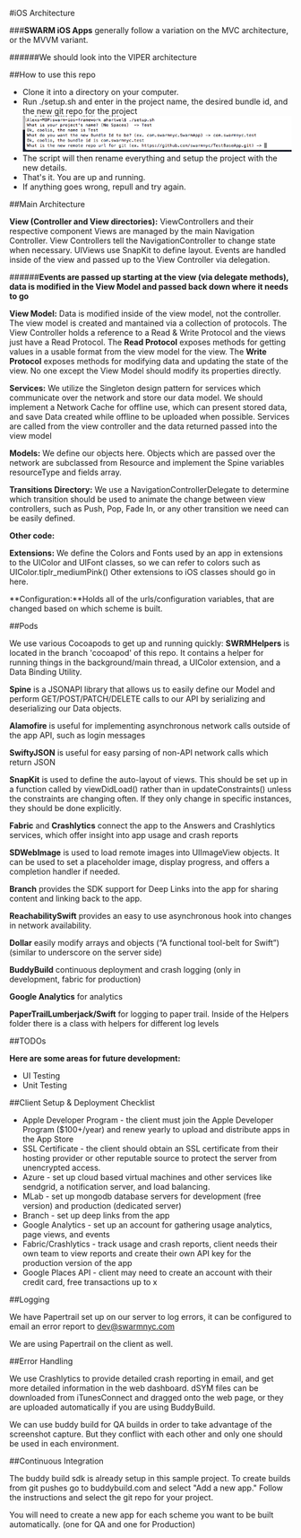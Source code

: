 #iOS Architecture 

###**SWARM iOS Apps** generally follow a variation on the MVC architecture, or the MVVM variant.

######We should look into the VIPER architecture


##How to use this repo
* Clone it into a directory on your computer.
* Run ./setup.sh and enter in the project name, the desired bundle id, and the new git repo for the project
![script img](imgs/setup.png)
* The script will then rename everything and setup the project with the new details.
* That's it. You are up and running.
* If anything goes wrong, repull and try again.

##Main Architecture

**View (Controller and View directories):** ViewControllers and their respective component Views are managed by the main Navigation Controller. View Controllers tell the NavigationController to change state when necessary.  UIViews use SnapKit to define layout. Events are handled inside of the view and passed up to the View Controller via delegation. 

######**Events are passed up starting at the view (via delegate methods), data is modified in the View Model and passed back down where it needs to go**

**View Model:** Data is modified inside of the view model, not the controller. The view model is created and mantained via a collection of protocols. The View Controller holds a reference to a Read & Write Protocol and the views just have a Read Protocol.
The **Read Protocol** exposes methods for getting values in a usable format from the view model for the view. The **Write Protocol** exposes methods for modifying data and updating the state of the view. No one except the View Model should modify its properties directly.


**Services:** We utilize the Singleton design pattern for services which communicate over the network and store our data model.  We should implement a Network Cache for offline use, which can present stored data, and save Data created while offline to be uploaded when possible. Services are called from the view controller and the data returned passed into the view model


**Models:** We define our objects here.  Objects which are passed over the network are subclassed from Resource and implement the Spine variables resourceType and fields array.


**Transitions Directory:** We use a NavigationControllerDelegate to determine which transition should be used to animate the change between view controllers, such as Push, Pop, Fade In, or any other transition we need can be easily defined.



**Other code:**

**Extensions:** We define the Colors and Fonts used by an app in extensions to the UIColor and UIFont classes, so we can refer to colors such as UIColor.tiplr_mediumPink()  Other extensions to iOS classes should go in here.

**Configuration:**Holds all of the urls/configuration variables, that are changed based on which scheme is built. 



##Pods

We use various Cocoapods to get up and running quickly:
**SWRMHelpers** is located in the branch 'cocoapod' of this repo. It contains a helper for running things in the background/main thread, a UIColor extension, and a Data Binding Utility.

**Spine** is a JSONAPI library that allows us to easily define our Model and perform GET/POST/PATCH/DELETE calls to our API by serializing and deserializing our Data objects.

**Alamofire** is useful for implementing asynchronous network calls outside of the app API, such as login messages

**SwiftyJSON** is useful for easy parsing of non-API network calls which return JSON

**SnapKit** is used to define the auto-layout of views.  This should be set up in a function called by viewDidLoad() rather than in updateConstraints() unless the constraints are changing often.  If they only change in specific instances, they should be done explicitly.

**Fabric** and **Crashlytics** connect the app to the Answers and Crashlytics services, which offer insight into app usage and crash reports

**SDWebImage** is used to load remote images into UIImageView objects.  It can be used to set a placeholder image, display progress, and offers a completion handler if needed.

**Branch** provides the SDK support for Deep Links into the app for sharing content and linking back to the app.

**ReachabilitySwift** provides an easy to use asynchronous hook into changes in network availability.

**Dollar** easily modify arrays and objects (“A functional tool-belt for Swift”) (similar to underscore on the server side)

**BuddyBuild** continuous deployment and crash logging (only in development, fabric for production)

**Google Analytics** for analytics

**PaperTrailLumberjack/Swift** for logging to paper trail. Inside of the Helpers folder there is a class with helpers for different log levels

##TODOs

**Here are some areas for future development:**

* UI Testing
* Unit Testing



##Client Setup & Deployment Checklist

* Apple Developer Program - the client must join the Apple Developer Program ($100+/year) and renew yearly to upload and distribute apps in the App Store
* SSL Certificate - the client should obtain an SSL certificate from their hosting provider or other reputable source to protect the server from unencrypted access.
* Azure - set up cloud based virtual machines and other services like sendgrid, a notification server, and load balancing.
* MLab - set up mongodb database servers for development (free version) and production (dedicated server)
* Branch - set up deep links from the app
* Google Analytics - set up an account for gathering usage analytics, page views, and events
* Fabric/Crashlytics - track usage and crash reports, client needs their own team to view reports and create their own API key for the production version of the app
* Google Places API - client may need to create an account with their credit card, free transactions up to x

##Logging 

We have Papertrail set up on our server to log errors, it can be configured to email an error report to dev@swarmnyc.com

We are using Papertrail on the client as well.

##Error Handling

We use Crashlytics to provide detailed crash reporting in email, and get more detailed information in the web dashboard.  dSYM files can be downloaded from iTunesConnect and dragged onto the web page, or they are uploaded automatically if you are using BuddyBuild.

We can use buddy build for QA builds in order to take advantage of the screenshot capture. But they conflict with each other and only one should be used in each environment.

##Continuous Integration

The buddy build sdk is already setup in this sample project. To create builds from git pushes go to buddybuild.com and select "Add a new app." Follow the instructions and select the git repo for your project.

You will need to create a new app for each scheme you want to be built automatically. (one for QA and one for Production)
